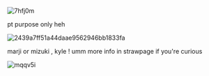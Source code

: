 ![7hfj0m](https://github.com/user-attachments/assets/9286a319-f049-493d-b218-3817b7931079)

pt purpose only heh

![2439a7ff51a44daae9562946bb1833fa](https://github.com/user-attachments/assets/4155603b-aaa2-4d4e-8f1c-b895952c1069)


marji     or     mizuki  ,  kyle  !
umm more info in strawpage if you're curious


![mqqv5i](https://github.com/user-attachments/assets/d1428dd2-a0e5-48a0-9691-f98ce8bf14c2)
